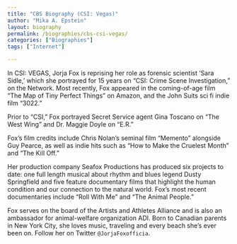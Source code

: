 ```yaml
---
title: "CBS Biography (CSI: Vegas)"
author: "Mika A. Epstein"
layout: biography
permalink: /biographies/cbs-csi-vegas/
categories: ["Biographies"]
tags: ["Internet"]

---
```


In CSI: VEGAS, Jorja Fox is reprising her role as forensic scientist ‘Sara Sidle,’ which she portrayed for 15 years on “CSI: Crime Scene Investigation,” on the Network. Most recently, Fox appeared in the coming-of-age film “The Map of Tiny Perfect Things” on Amazon, and the John Suits sci fi indie film “3022.”

Prior to “CSI,” Fox portrayed Secret Service agent Gina Toscano on “The West Wing” and Dr. Maggie Doyle on “E.R.”

Fox’s film credits include Chris Nolan’s seminal film “Memento” alongside Guy Pearce, as well as indie hits such as “How to Make the Cruelest Month” and “The Kill Off.”

Her production company Seafox Productions has produced six projects to date: one full length musical about rhythm and blues legend Dusty Springfield and five feature documentary films that highlight the human condition and our connection to the natural world. Fox’s most recent documentaries include “Roll With Me” and “The Animal People.”

Fox serves on the board of the Artists and Athletes Alliance and is also an ambassador for animal-welfare organization ADI. Born to Canadian parents in New York City, she loves music, traveling and every beach she’s ever been on. Follow her on Twitter `@JorjaFoxofficia`.

